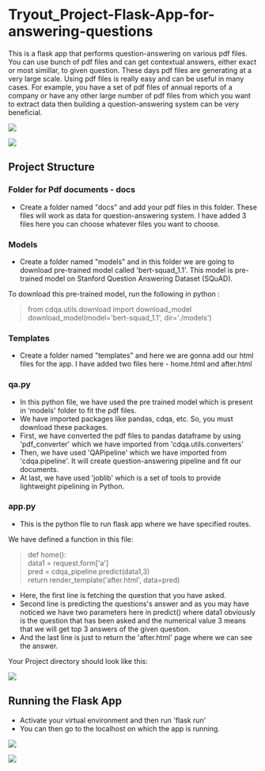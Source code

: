 # Tryout_Project-Flask-App-for-answering-questions

This is a flask app that performs question-answering on various pdf files. You can use bunch of pdf files and can get contextual answers, either exact or most simillar, to given question. These days pdf files are generating at a very large scale. Using pdf files is really easy and can be useful in many cases. For example, you have a set of pdf files of annual reports of a company or have any other large number of pdf files from which you want to extract data then building a question-answering system can be very beneficial.

![](https://github.com/vanshu25/Tryout_Project-Flask-App-for-answering-questions/blob/main/images/Screenshot%20(205).png)

![](https://github.com/vanshu25/Tryout_Project-Flask-App-for-answering-questions/blob/main/images/Screenshot%20(204).png)

## Project Structure

### Folder for Pdf documents - docs

* Create a folder named "docs" and add your pdf files in this folder. These files will work as data for question-answering system. I have added 3 files here you can choose whatever files you want to choose.

### Models

* Create a folder named "models" and in this folder we are going to download pre-trained model called 'bert-squad_1.1'. This model is pre-trained model on Stanford Question Answering Dataset (SQuAD). 
 
 To download this pre-trained model, run the following in python : <br>
  
   > from cdqa.utils.download import download_model <br>
   > download_model(model='bert-squad_1.1', dir='./models')

### Templates

* Create a folder named "templates" and here we are gonna add our html files for the app. I have added two files here - home.html and after.html

### qa.py

* In this python file, we have used the pre trained model which is present in 'models' folder to fit the pdf files.
* We have imported packages like pandas, cdqa, etc. So, you must download these packages.
* First, we have converted the pdf files to pandas dataframe by using 'pdf_converter' which we have imported from 'cdqa.utils.converters'
* Then, we have used 'QAPipeline' which we have imported from 'cdqa.pipeline'. It will create question-answering pipeline and fit our documents.
* At last, we have used 'joblib' which is a set of tools to provide lightweight pipelining in Python.


### app.py

* This is the python file to run flask app where we have specified routes.

 We have defined a function in this file: <br>
   > def home(): <br>
      data1 = request.form['a'] <br>
      pred = cdqa_pipeline.predict(data1,3) <br>
      return render_template('after.html', data=pred) <br>
    
* Here, the first line is fetching the question that you have asked.
* Second line is predicting the questions's answer and as you may have noticed we have two parameters here in predict() where data1 obviously is the question that has been asked and the numerical value 3 means that we will get top 3 answers of the given question.
* And the last line is just to return the 'after.html' page where we can see the answer.


Your Project directory should look like this:

![](https://github.com/vanshu25/Tryout_Project-Flask-App-for-answering-questions/blob/main/images/Screenshot%20(203).png)

## Running the Flask App

* Activate your virtual environment and then run 'flask run'
* You can then go to the localhost on which the app is running.

![](https://github.com/vanshu25/Tryout_Project-Flask-App-for-answering-questions/blob/main/images/Screenshot%20(206).png)

![](https://github.com/vanshu25/Tryout_Project-Flask-App-for-answering-questions/blob/main/images/Screenshot%20(207).png)

